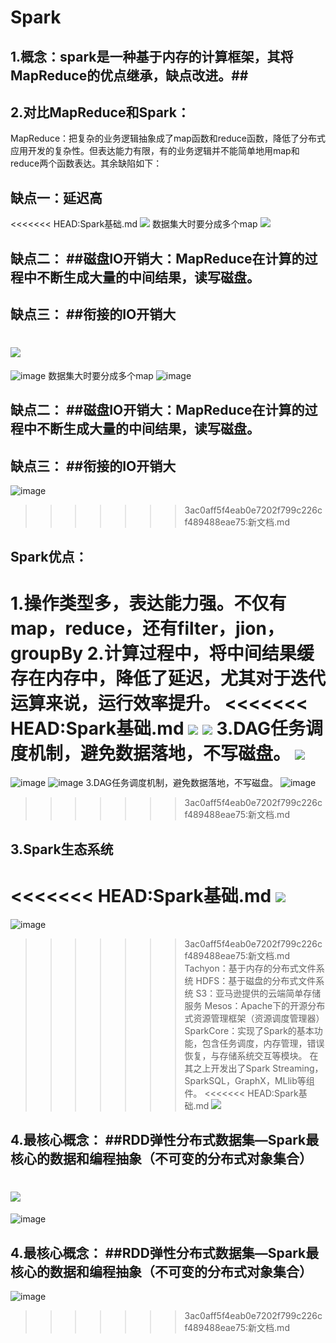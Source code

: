 # Spark #
## 1.概念：spark是一种基于内存的计算框架，其将MapReduce的优点继承，缺点改进。##
## 2.对比MapReduce和Spark： ##
MapReduce：把复杂的业务逻辑抽象成了map函数和reduce函数，降低了分布式应用开发的复杂性。但表达能力有限，有的业务逻辑并不能简单地用map和reduce两个函数表达。其余缺陷如下：

## 缺点一：延迟高 ##
<<<<<<< HEAD:Spark基础.md
![](https://i.imgur.com/0sTz8FW.png)
数据集大时要分成多个map
![](https://i.imgur.com/PVxUhOS.png)
## 缺点二： ##磁盘IO开销大：MapReduce在计算的过程中不断生成大量的中间结果，读写磁盘。
## 缺点三： ##衔接的IO开销大
![](https://i.imgur.com/jjWJ3zN.png)
=======
![image](https://github.com/Wizard-wen/shareLearning/blob/master/Image/%E5%9B%BE%E7%89%871.png)
数据集大时要分成多个map
![image](https://github.com/Wizard-wen/shareLearning/blob/master/Image/%E5%9B%BE%E7%89%872.png)
## 缺点二： ##磁盘IO开销大：MapReduce在计算的过程中不断生成大量的中间结果，读写磁盘。
## 缺点三： ##衔接的IO开销大
![image](https://github.com/Wizard-wen/shareLearning/blob/master/Image/%E5%9B%BE%E7%89%873.png)
>>>>>>> 3ac0aff5f4eab0e7202f799c226cf489488eae75:新文档.md


## Spark优点： ##
1.操作类型多，表达能力强。不仅有map，reduce，还有filter，jion，groupBy
2.计算过程中，将中间结果缓存在内存中，降低了延迟，尤其对于迭代运算来说，运行效率提升。
<<<<<<< HEAD:Spark基础.md
![](https://i.imgur.com/xqctquv.png)
![](https://i.imgur.com/1QPbHnM.png)
3.DAG任务调度机制，避免数据落地，不写磁盘。
![](https://i.imgur.com/bYP0jav.png)
=======
![image](https://github.com/Wizard-wen/shareLearning/blob/master/Image/%E5%9B%BE%E7%89%874.png)
![image](https://github.com/Wizard-wen/shareLearning/blob/master/Image/%E5%9B%BE%E7%89%875.png)
3.DAG任务调度机制，避免数据落地，不写磁盘。
![image](https://github.com/Wizard-wen/shareLearning/blob/master/Image/%E5%9B%BE%E7%89%876.png)
>>>>>>> 3ac0aff5f4eab0e7202f799c226cf489488eae75:新文档.md





## 3.Spark生态系统 ##
<<<<<<< HEAD:Spark基础.md
![](https://i.imgur.com/V07hevW.png)
=======
![image](https://github.com/Wizard-wen/shareLearning/blob/master/Image/%E5%9B%BE%E7%89%877.png)
>>>>>>> 3ac0aff5f4eab0e7202f799c226cf489488eae75:新文档.md
Tachyon：基于内存的分布式文件系统
HDFS：基于磁盘的分布式文件系统
S3：亚马逊提供的云端简单存储服务
Mesos：Apache下的开源分布式资源管理框架（资源调度管理器）
SparkCore：实现了Spark的基本功能，包含任务调度，内存管理，错误恢复，与存储系统交互等模块。
在其之上开发出了Spark Streaming，SparkSQL，GraphX，MLlib等组件。
<<<<<<< HEAD:Spark基础.md
![](https://i.imgur.com/oRasyB8.png)


## 4.最核心概念： ##RDD弹性分布式数据集—Spark最核心的数据和编程抽象（不可变的分布式对象集合）
![](https://i.imgur.com/C4OJO98.png)
=======
![image](https://github.com/Wizard-wen/shareLearning/blob/master/Image/%E5%9B%BE%E7%89%878.png)


## 4.最核心概念： ##RDD弹性分布式数据集—Spark最核心的数据和编程抽象（不可变的分布式对象集合）
![image](https://github.com/Wizard-wen/shareLearning/blob/master/Image/%E5%9B%BE%E7%89%879.png)
>>>>>>> 3ac0aff5f4eab0e7202f799c226cf489488eae75:新文档.md
